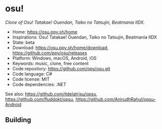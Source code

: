 # osu!

_Clone of Osu! Tatakae! Ouendan, Taiko no Tatsujin, Beatmania IIDX._

- Home: https://osu.ppy.sh/home
- Inspirations: Osu! Tatakae! Ouendan, Taiko no Tatsujin, Beatmania IIDX
- State: beta
- Download: https://osu.ppy.sh/home/download, https://github.com/ppy/osu/releases
- Platform: Windows, macOS, Android, iOS
- Keywords: music, clone, free content
- Code repository: https://github.com/ppy/osu.git
- Code language: C#
- Code license: MIT
- Code dependencies: .NET

See also: https://github.com/itdelatrisu/opsu, https://github.com/fluddokt/opsu, https://github.com/AnirudhRahul/opsu-Android

## Building

